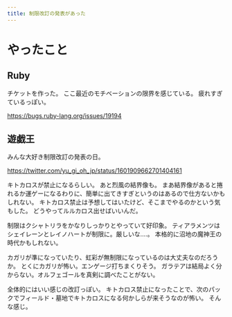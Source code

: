 ```yaml
---
title: 制限改訂の発表があった
---
```


# やったこと

## Ruby

チケットを作った。
ここ最近のモチベーションの限界を感じている。
疲れすぎているっぽい。

<https://bugs.ruby-lang.org/issues/19194>

## 遊戯王

みんな大好き制限改訂の発表の日。

<https://twitter.com/yu_gi_oh_jp/status/1601909662701404161>

キトカロスが禁止になるらしい。
あと烈風の結界像も。
まあ結界像があると捲れるか運ゲーになるわりに、簡単に出てきすぎというのはあるので仕方ないかもしれない。
キトカロス禁止は予想してはいたけど、そこまでやるのかという気もした。
どうやってルルカロス出せばいいんだ。

制限はクシャトリラをかなりしっかりとやっていて好印象。
ティアラメンツはシェイレーンとレイノハートが制限に。厳しいな‥‥。
本格的に沼地の魔神王の時代かもしれない。

カガリが準になっていたり、虹彩が無制限になっているのは大丈夫なのだろうか。
とくにカガリが怖い。エンゲージ打ちまくりそう。
ガラテアは結局よく分からない。オルフェゴールを真剣に調べたことがない。

全体的にはいい感じの改訂っぽい。
キトカロス禁止になったことで、次のパックでフィールド・墓地でキトカロスになる何かしらが来そうなのが怖い。
そんな感じ。
